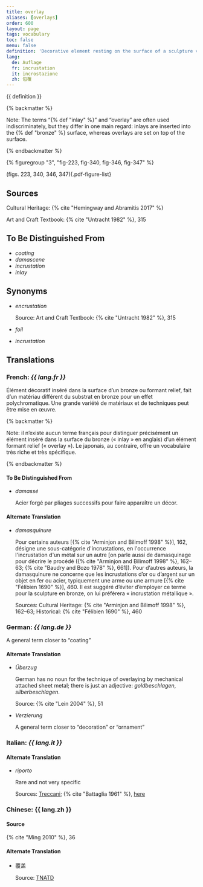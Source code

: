 ```yaml
---
title: overlay
aliases: [overlays]
order: 600
layout: page
tags: vocabulary
toc: false
menu: false
definition: 'Decorative element resting on the surface of a sculpture via any of a variety of attachment methods, including solder, adhesives, cements, and/or rivets. Overlay materials may include a range of materials, among them metals, glass, stone, or bone.'
lang:
  de: Auflage
  fr: incrustation
  it: incrostazione
  zh: 包覆
---
```


{{ definition }}

{% backmatter %}

Note: The terms “{% def "inlay" %}” and “overlay” are often used indiscriminately, but they differ in one main regard: inlays are inserted into the {% def "bronze" %} surface, whereas overlays are set on top of the surface.

{% endbackmatter %}

{% figuregroup "3", "fig-223, fig-340, fig-346, fig-347" %}

(figs. 223, 340, 346, 347){.pdf-figure-list}

## Sources

Cultural Heritage: {% cite "Hemingway and Abramitis 2017" %}

Art and Craft Textbook: {% cite "Untracht 1982" %}, 315

## To Be Distinguished From

- *coating*
- *damascene*
- *incrustation*
- *inlay*

## Synonyms

- *encrustation*

    Source: Art and Craft Textbook: {% cite "Untracht 1982" %}, 315

- *foil*

- *incrustation*

## Translations

<div class="accordion">

### **French**: *{{ lang.fr }}*

Élément décoratif inséré dans la surface d’un bronze ou formant relief, fait d’un matériau différent du substrat en bronze pour un effet polychromatique. Une grande variété de matériaux et de techniques peut être mise en œuvre.

{% backmatter %}

Note: il n’existe aucun terme français pour distinguer précisément un élément inséré dans la surface du bronze (« inlay » en anglais) d’un élément formant relief (« overlay »). Le japonais, au contraire, offre un vocabulaire très riche et très spécifique.

{% endbackmatter %}

#### To Be Distinguished From

- *damassé*

    Acier forgé par pliages successifs pour faire apparaître un décor.

#### Alternate Translation

- *damasquinure*

    Pour certains auteurs [{% cite "Arminjon and Bilimoff 1998" %}], 162, désigne une sous-catégorie d'incrustations, en l'occurrence l'incrustation d'un métal sur un autre [on parle aussi de damasquinage pour décrire le procédé ({% cite "Arminjon and Bilimoff 1998" %}, 162–63; {% cite "Baudry and Bozo 1978" %}, 661]). Pour d’autres auteurs, la damasquinure ne concerne que les incrustations d’or ou d’argent sur un objet en fer ou acier, typiquement une arme ou une armure [{% cite "Félibien 1690" %}], 460. Il est suggéré d’éviter d’employer ce terme pour la sculpture en bronze, on lui préférera « incrustation métallique ».
    
    Sources: Cultural Heritage: {% cite "Arminjon and Bilimoff 1998" %}, 162–63; Historical: {% cite "Félibien 1690" %}, 460

### **German**: *{{ lang.de }}*

A general term closer to “coating”

#### Alternate Translation

- *Überzug*

    German has no noun for the technique of overlaying by mechanical attached sheet metal; there is just an adjective: *goldbeschlagen*, *silberbeschlagen*.
    
    Source: {% cite "Lein 2004" %}, 51

- *Verzierung*

    A general term closer to “decoration” or “ornament”

### **Italian**: *{{ lang.it }}*

#### Alternate Translation

- *riporto*

    Rare and not very specific

    Sources: [Treccani](http://www.treccani.it/vocabolario/riporto/); {% cite "Battaglia 1961" %}, [here](http://www.gdli.it/pdf_viewer/Scripts/pdf.js/web/viewer.asp?file=/PDF/GDLI16/GDLI_16_ocr_696.pdf&parola=riporto)

### **Chinese**: {{ lang.zh }}

#### Source

{% cite "Ming 2010" %}, 36

#### Alternate Translation

- 覆盖

    Source: [TNATD](https://terms.naer.edu.tw/detail/643624/?index=2)

</div>
